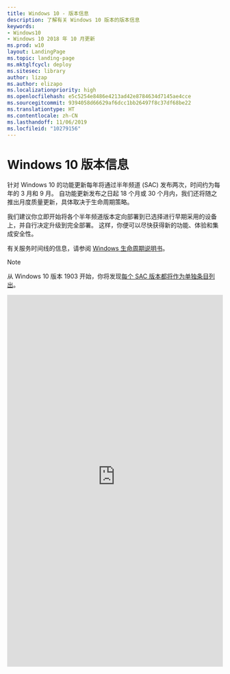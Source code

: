 ```yaml
---
title: Windows 10 - 版本信息
description: 了解有关 Windows 10 版本的版本信息
keywords:
- Windows10
- Windows 10 2018 年 10 月更新
ms.prod: w10
layout: LandingPage
ms.topic: landing-page
ms.mktglfcycl: deploy
ms.sitesec: library
author: lizap
ms.author: elizapo
ms.localizationpriority: high
ms.openlocfilehash: e5c5254e8486e4213ad42e8784634d7145ae4cce
ms.sourcegitcommit: 9394058d66629af6dcc1bb26497f8c37df68be22
ms.translationtype: HT
ms.contentlocale: zh-CN
ms.lasthandoff: 11/06/2019
ms.locfileid: "10279156"
---
```

# Windows 10 版本信息

针对 Windows 10 的功能更新每年将通过半年频道 (SAC) 发布两次，时间约为每年的 3 月和 9 月。 自功能更新发布之日起 18 个月或 30 个月内，我们还将随之推出月度质量更新，具体取决于生命周期策略。

我们建议你立即开始将各个半年频道版本定向部署到已选择进行早期采用的设备上，并自行决定升级到完全部署。 这样，你便可以尽快获得新的功能、体验和集成安全性。

有关服务时间线的信息，请参阅 [Windows 生命周期说明书](https://support.microsoft.com/help/13853)。

> [!NOTE]
> 从 Windows 10 版本 1903 开始，你将发现[每个 SAC 版本都将作为单独条目列出](https://techcommunity.microsoft.com/t5/Windows-IT-Pro-Blog/Windows-Update-for-Business-and-the-retirement-of-SAC-T/ba-p/339523)。

<div class="m-rich-content-block" data-grid="col-12">
    <div id="winrelinfo" xmlns="http://www.w3.org/1999/xhtml"><iframe width="100%" height="866px" id="winrelinfo_iframe" src="https://winreleaseinfoprod.blob.core.windows.net/winreleaseinfoprod/zh-CN.html" frameborder="0" marginwidth="0" marginheight="0" scrolling="auto"></iframe></div>
    <script src="https://winreleaseinfoprod.blob.core.windows.net/winreleaseinfoprod/iframe.js" xmlns="http://www.w3.org/1999/xhtml"></script>
    <script xmlns="http://www.w3.org/1999/xhtml">/*<![CDATA[*/winrelinfo_setup("https://winreleaseinfoprod.blob.core.windows.net/winreleaseinfoprod/zh-CN.html")/*]]>*/</script>
</div>
